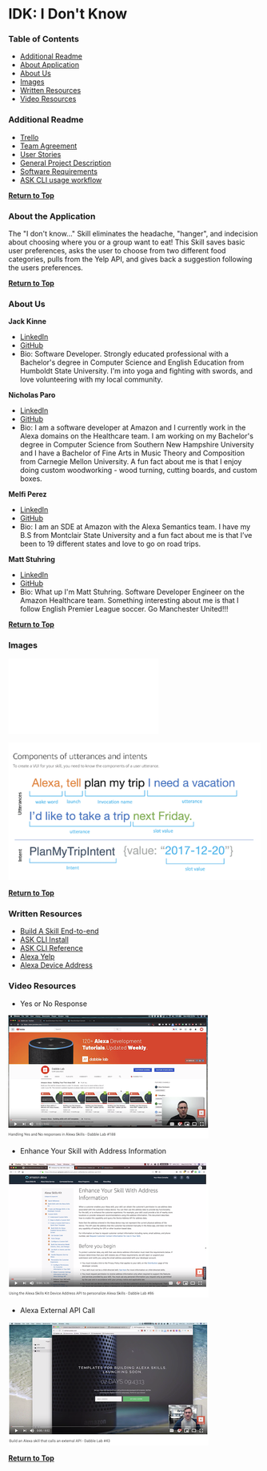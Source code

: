 # IDK: I Don't Know <a name="top"></a>

### Table of Contents

* [Additional Readme](#addreadme)
* [About Application](#aboutapp)
* [About Us](#aboutus)
* [Images](#images)
* [Written Resources](#wresources)
* [Video Resources](#vresources)

### Additional Readme <a name="addreadme"></a>

* [Trello](https://trello.com/b/1hskw7YL/idk)
* [Team Agreement](./assets/TEAMAGREEMENT.md)
* [User Stories](./assets/USERSTORIES.md)
* [General Project Description](./assets/pitch.md)
* [Software Requirements](./assets/software-requirements.md)
* [ASK CLI usage workflow](./assets/ask-setup.md)

**[Return to Top](#top)**

### About the Application <a name="aboutapp"></a>

The "I don't know..." Skill eliminates the headache, "hanger", and indecision about choosing where you or a group want to eat! This Skill saves basic user preferences, asks the user to choose from two different food categories, pulls from the Yelp API, and gives back a suggestion following the users preferences.

**[Return to Top](#top)**

### About Us <a name="aboutus"></a>
  
**Jack Kinne**
* [LinkedIn](https://www.linkedin.com/in/jackdkinne/)
* [GitHub](https://github.com/Bravelemming)
* Bio: Software Developer. Strongly educated professional with a Bachelor's degree in Computer Science and English Education from Humboldt State University. I'm into yoga and fighting with swords, and love volunteering with my local community.

**Nicholas Paro**
* [LinkedIn](https://www.linkedin.com/in/nparo/)
* [GitHub](https://github.com/paronicholas)
* Bio: I am a software developer at Amazon and I currently work in the Alexa domains on the Healthcare team. I am working on my Bachelor's degree in Computer Science from Southern New Hampshire University and I have a Bachelor of Fine Arts in Music Theory and Composition from Carnegie Mellon University. A fun fact about me is that I enjoy doing custom woodworking - wood turning, cutting boards, and custom boxes.

**Melfi Perez**
* [LinkedIn](https://www.linkedin.com/in/melfiperez/)
* [GitHub](https://github.com/perezm27)
* Bio: I am an SDE at Amazon with the Alexa Semantics team. I have my B.S from Montclair State University and a fun fact about me is that I’ve been to 19 different states and love to go on road trips.

**Matt Stuhring**
* [LinkedIn](https://www.linkedin.com/in/mattstuhring/)
* [GitHub](https://github.com/mattstuhring)
* Bio: What up I'm Matt Stuhring. Software Developer Engineer on the Amazon Healthcare team. Something interesting about me is that I follow English Premier League soccer. Go Manchester United!!!
  
**[Return to Top](#top)**

### Images <a name="images"></a>

![data flow](./assets/data-flow.pdf)

![components of utterances and intents](./assets/alexa-screenshot.png)

**[Return to Top](#top)**

### Written Resources <a name="wresources"></a>
* [Build A Skill End-to-end](https://developer.amazon.com/docs/hosted-skills/build-a-skill-end-to-end-using-an-alexa-hosted-skill.html#)
* [ASK CLI Install](https://developer.amazon.com/docs/ask-toolkit/get-started-with-the-ask-toolkit-for-visual-studio-code.html#install-the-ask-toolkit-in-vs-code)
* [ASK CLI Reference](https://developer.amazon.com/docs/smapi/ask-cli-command-reference.html)
* [Alexa Yelp](https://github.com/Yelp/yelp-fusion/blob/master/fusion/node/sample.js)
* [Alexa Device Address](https://developer.amazon.com/docs/custom-skills/device-address-api.html)

### Video Resources <a name="vresources"></a>
* Yes or No Response

[![alexa yes or no response](./assets/alexa-yes-no.png)](https://www.youtube.com/watch?v=f0JhqODTDY8)

* Enhance Your Skill with Address Information

[![alexa address info](./assets/alexa-address-info.png)](https://www.youtube.com/watch?time_continue=2&v=sZ7GCMqhjv0)

* Alexa External API Call

[![alexa api call](./assets/alexa-api-call.png)](https://www.youtube.com/watch?v=swW8tPRB_J4)

**[Return to Top](#top)**
